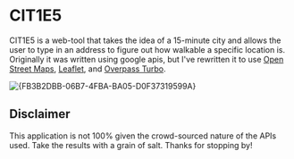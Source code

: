 # CIT1E5
CIT1E5 is a web-tool that takes the idea of a 15-minute city and allows the user to type in an address to figure out how walkable a specific location is.
Originally it was written using google apis, but I've rewritten it to use [Open Street Maps](https://www.openstreetmap.org/), [Leaflet](https://leafletjs.com/), and [Overpass Turbo](https://overpass-turbo.eu/).

![{FB3B2DBB-06B7-4FBA-BA05-D0F37319599A}](https://github.com/user-attachments/assets/3a321080-6ac7-4208-9ae4-bc71326679b5)

## Disclaimer
This application is not 100% given the crowd-sourced nature of the APIs used. Take the results with a grain of salt. Thanks for stopping by!

